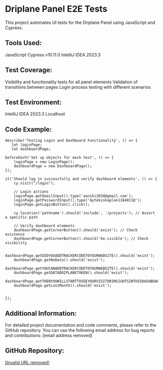 # Driplane Panel E2E Tests

This project automates UI tests for the Driplane Panel using JavaScript and Cypress.

## Tools Used:

JavaScript
Cypress v10.11.0
IntelliJ IDEA 2023.3
## Test Coverage:

Visibility and functionality tests for all panel elements
Validation of transitions between pages
Login process testing with different scenarios
## Test Environment:

IntelliJ IDEA 2023.3
Localhost
## Code Example:


    describe('Testing Login and Dashboard Functionality', () => {
       let loginPage;
       let dashboardPage;

    beforeEach('Set up objects for each test', () => {
        loginPage = new LoginPage();
        dashboardPage = new DashboardPage();
    });

    it('Should log in successfully and verify dashboard elements', () => {
        cy.visit("/login");

        // Login actions
        loginPage.getEmailInput().type('aoniki2018@gmail.com');
        loginPage.getPasswordInput().type('Aytekinkaplan1184811@');
        loginPage.getLoginButton().click();

        cy.location('pathname').should('include', '/projects'); // Assert a specific path

        // Verify dashboard elements
        dashboardPage.getCornerButton().should('exist'); // Check existence
        dashboardPage.getCornerButton().should('be.visible'); // Check visibility

        dashboardPage.getDIDYOUADDTRACKERCODETOYOURWEBSITE().should('exist');
        dashboardPage.getNoData().should('exist');
        dashboardPage.getYOUCANADDTRACKERCODETOYOURWEBSITE().should('exist');
        dashboardPage.getDATADRIPLANETOKEN().should('exist');
        dashboardPage.getTHENYOUWILLSTARTTOSEEYOURVISITORINSIGHTSINTHISDASHBOARD().should('exist');
        dashboardPage.getLastMonth().should('exist');


    });


## Additional Information:

For detailed project documentation and code comments, please refer to the GitHub repository.
You can use the following email address for bug reports and contributions: [email address removed]
## GitHub Repository:

[[Invalid URL removed]](https://github.com/aytekinkaplan/driplanePanelE2ECypressTest.git)
